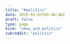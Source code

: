 ```yaml
---
title: "#politics"
date: 2019-01-03T09:46:40Z
draft: false
type: page
kind: "news_and_politics"
subreddit: "politics"
---
```

